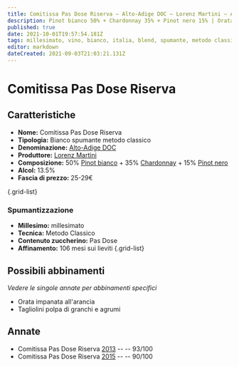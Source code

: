 ```yaml
---
title: Comitissa Pas Dose Riserva – Alto-Adige DOC – Lorenz Martini – Alto-Adige (IT) – 25-29€ – 4★
description: Pinot bianco 50% + Chardonnay 35% + Pinot nero 15% | Orata impanata all'arancia – Tagliolini polpa di granchi e agrumi
published: true
date: 2021-10-01T19:57:54.181Z
tags: millesimato, vino, bianco, italia, blend, spumante, metodo classico, chardonnay, pinot nero, pinot bianco, Alto-Adige, 5 stelle, pas-dose, Orata impanata all'arancia, Tagliolini polpa di granchi e agrumi, 25-29€
editor: markdown
dateCreated: 2021-09-03T21:03:21.131Z
---
```


# Comitissa Pas Dose Riserva

## Caratteristiche
- **Nome:** Comitissa Pas Dose Riserva 
- **Tipologia:** Bianco spumante metodo classico
- **Denominazione:** [Alto-Adige DOC](/denominazioni/Italia/Alto-Adige/DOC/Alto-Adige)
- **Produttore:** [Lorenz Martini](/produttori/Italia/Alto-Adige/Lorenz-Martini) 
- **Composizione:** 50% [Pinot bianco](/vitigni/Italia/bacca-bianca/pinot-bianco) + 35% [Chardonnay](/vitigni/Francia/bacca-bianca/chardonnay) + 15% [Pinot nero](/vitigni/Italia/bacca-nera/pinot-nero)
- **Alcol:** 13.5%
- **Fascia di prezzo:** 25-29€

{.grid-list}

### Spumantizzazione
- **Millesimo:** millesimato
- **Tecnica:** Metodo Classico
- **Contenuto zuccherino:** Pas Dose
- **Affinamento:** 106 mesi sui lieviti
{.grid-list}



## Possibili abbinamenti
*Vedere le singole annate per abbinamenti specifici*

- Orata impanata all'arancia
- Tagliolini polpa di granchi e agrumi

## Annate
- Comitissa Pas Dose Riserva [2013](/vini/Italia/Alto-Adige/Lorenz-Martini/Comitissa-Pas-Dose-Riserva/2013) -- <span class="star-5"></span> -- 93/100
- Comitissa Pas Dose Riserva [2015](/vini/Italia/Alto-Adige/Lorenz-Martini/Comitissa-Pas-Dose-Riserva/2015) -- <span class="star-4"></span> -- 90/100
